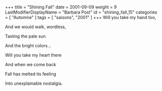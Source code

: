 +++
title = "Shining Fall"
date = 2001-09-09
weight = 9
LastModifierDisplayName = "Barbara Post"
id = "shining_fall_15"
categories = [ "Automne" ]
tags = [ "saisons", "2001" ]
+++
Will you take my hand too,

And we would walk, wordless,

Tasting the pale sun

And the bright colors...

Will you take my heart there

And when we come back

Fall has melted its feeling

Into unexplainable nostalgia.
